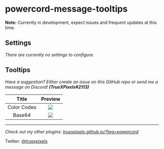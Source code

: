 # powercord-message-tooltips

**Note:** Currently in development, expect issues and frequent updates at this time.

## Settings

_There are currently no settings to configure._

## Tooltips

_Have a suggestion? Either create an issue on this GitHub repo or send me a message on Discord!_ **_(TrueXPixels#2113)_**

|    Title    |                 Preview                 |
| :---------: | :-------------------------------------: |
| Color Codes | ![](https://i.plexidev.org/1Gdzuok.gif) |
|   Base64    | ![](https://i.plexidev.org/A8xHamk.gif) |

<!-- Note to self, gifs use 1000x850 from bottom left of window -->

---

_Check out my other plugins: [truexpixels.github.io/?tag=powercord](https://truexpixels.github.io/?tag=powercord)_

Twitter: [@truexpixels](https://twitter.com/truexpixels)
